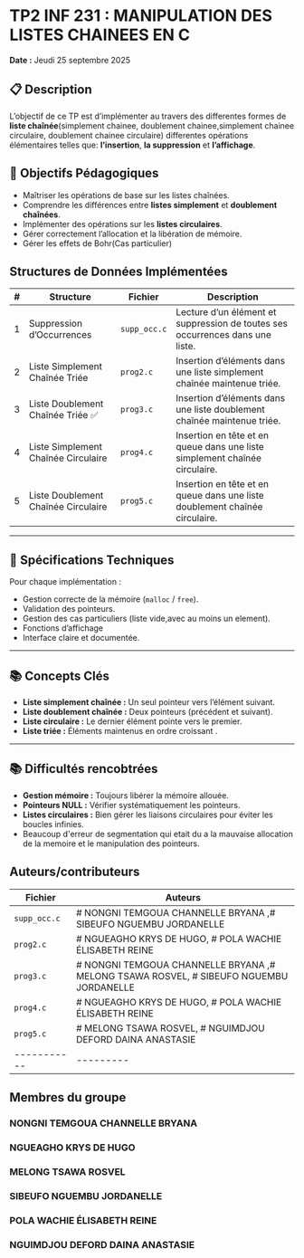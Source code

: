 # TP2 INF 231 : MANIPULATION DES LISTES CHAINEES EN  C

**Date :** Jeudi 25 septembre 2025

## 📋 Description
L’objectif  de ce TP est d’implémenter  au travers des differentes formes de **liste chaînée**(simplement chainee, doublement chainee,simplement chainee circulaire, doublement chainee circulaire) differentes opérations  élémentaires telles que: **l’insertion**, **la suppression** et **l’affichage**.



## 🎯 Objectifs Pédagogiques

- Maîtriser les opérations de base sur les listes chaînées.  
- Comprendre les différences entre **listes simplement** et **doublement chaînées**.  
- Implémenter des opérations sur les **listes circulaires**.  
- Gérer correctement l’allocation et la libération de mémoire.
- Gérer les effets de Bohr(Cas particulier)


##  Structures de Données Implémentées

| # | Structure | Fichier | Description |
|---|-----------|---------|------------|
| 1 | Suppression d’Occurrences | `supp_occ.c` | Lecture d’un élément et suppression de toutes ses occurrences dans une liste. |
| 2 | Liste Simplement Chaînée Triée | `prog2.c` | Insertion d’éléments dans une liste simplement chaînée maintenue triée. |
| 3 | Liste Doublement Chaînée Triée ✅ | `prog3.c` | Insertion d’éléments dans une liste doublement chaînée maintenue triée. |
| 4 | Liste Simplement Chaînée Circulaire | `prog4.c` | Insertion en tête et en queue dans une liste simplement chaînée circulaire. |
| 5 | Liste Doublement Chaînée Circulaire | `prog5.c` | Insertion en tête et en queue dans une liste doublement chaînée circulaire. |

---

## 📝 Spécifications Techniques

Pour chaque implémentation :  

- Gestion correcte de la mémoire (`malloc` / `free`).  
- Validation des pointeurs.  
- Gestion des cas particuliers (liste vide,avec au moins un element).  
- Fonctions d’affichage  
- Interface claire et documentée.

---

## 📚 Concepts Clés

- **Liste simplement chaînée :** Un seul pointeur vers l’élément suivant.  
- **Liste doublement chaînée :** Deux pointeurs (précédent et suivant).  
- **Liste circulaire :** Le dernier élément pointe vers le premier.  
- **Liste triée :** Éléments maintenus en ordre croissant .

---
## 📚 Difficultés rencobtrées
- **Gestion mémoire :** Toujours libérer la mémoire allouée.  
- **Pointeurs NULL :** Vérifier systématiquement les pointeurs.    
- **Listes circulaires :** Bien gérer les liaisons circulaires pour éviter les boucles infinies.
-  Beaucoup d'erreur de segmentation qui etait du a la mauvaise allocation de la memoire et le manipulation des pointeurs.

## Auteurs/contributeurs
|Fichier | Auteurs | 
|-----------|---------|
| `supp_occ.c`| # NONGNI TEMGOUA CHANNELLE BRYANA ,# SIBEUFO NGUEMBU JORDANELLE|
| `prog2.c` | # NGUEAGHO KRYS DE HUGO, # POLA WACHIE ÉLISABETH REINE |
| `prog3.c` | # NONGNI TEMGOUA CHANNELLE BRYANA ,# MELONG TSAWA ROSVEL, # SIBEUFO NGUEMBU JORDANELLE|
| `prog4.c` |# NGUEAGHO KRYS DE HUGO, # POLA WACHIE ÉLISABETH REINE |
| `prog5.c` |# MELONG TSAWA ROSVEL, # NGUIMDJOU DEFORD DAINA ANASTASIE| 
|-----------|---------|

## Membres du groupe
### NONGNI TEMGOUA CHANNELLE BRYANA
### NGUEAGHO KRYS DE HUGO
### MELONG TSAWA ROSVEL
### SIBEUFO NGUEMBU JORDANELLE
### POLA WACHIE ÉLISABETH REINE
### NGUIMDJOU DEFORD DAINA ANASTASIE 

